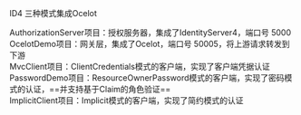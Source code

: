 ID4 三种模式集成Ocelot

AuthorizationServer项目：授权服务器，集成了IdentityServer4，端口号 5000  
OcelotDemo项目：网关层，集成了Ocelot，端口号 50005，将上游请求转发到下游  
MvcClient项目：ClientCredentials模式的客户端，实现了客户端凭据认证  
PasswordDemo项目：ResourceOwnerPassword模式的客户端，实现了密码模式的认证，==并支持基于Claim的角色验证==  
ImplicitClient项目：Implicit模式的客户端，实现了简约模式的认证

